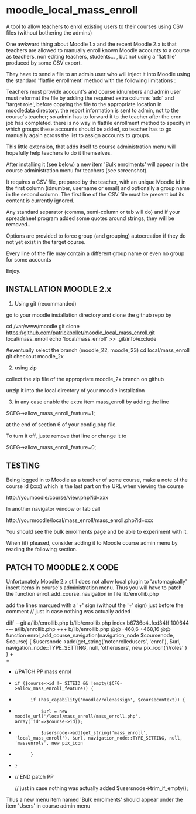 moodle_local_mass_enroll
========================

A tool to allow teachers to enrol existing users to their courses using CSV files (without bothering the admins)


One awkward thing about Moodle 1.x and the recent Moodle 2.x  is that teachers are allowed to manually enroll known Moodle accounts to a course as teachers, non editing teachers, students... , but not using a 'flat file' produced by some CSV export. 

They have to send a file to an admin user who will inject it into Moodle using the standard 'flatfile enrollment' method with the following limitations : 

Teachers must provide account's and course idnumbers and admin user must reformat the file by adding the required extra columns 'add' and 'target role', before copying the file to the appropriate location in moodledata directory.
the report information is sent to admin, not to the course's teacher; so admin has to forward it to the teacher after the cron job has completed.
there is no way in flatfile enrollment method to specify in which groups these accounts should be added, so teacher has to go manually again across the list to assign accounts to groups.

This little extension, that adds itself to course administration menu will hopefully help teachers to do it themselves. 

After installing it (see below) a new item 'Bulk enrolments' will appear in the course administration menu for teachers (see screenshot). 

It requires a CSV file, prepared by the teacher, with an unique Moodle id in the first column (idnumber, username or email) and optionally a group name in the second column.
The first line of the CSV file must be present but its content is currently ignored.

Any standard separator (comma, semi-column or tab will do) and if your spreadsheet program added some quotes around strings, they will be removed..

Options are provided to force group (and grouping) autocreation if they do not yet exist in the target course. 

Every line of the file may contain a different group name or even no group for some accounts

Enjoy.


INSTALLATION MOODLE 2.x
-------------------
1) Using git (recommanded) 

go to your moodle installation directory and clone the github repo by

cd /var/www/moodle
git clone  https://github.com/patrickpollet/moodle_local_mass_enroll.git  local/mass_enroll
echo 'local/mass_enroll' >> .git/info/exclude

#eventually select the branch (moodle_22, moodle_23)
cd local/mass_enroll
git checkout moodle_2x  

2) using zip 

collect the zip file of the appropriate moodle_2x branch on github

unzip it into the local directory of your moodle installation  


3) in any case enable the extra item mass_enroll by adding the line

$CFG->allow_mass_enroll_feature=1;

at the end of section 6 of your config.php file.

To turn it off, juste remove that line or change it to 

$CFG->allow_mass_enroll_feature=0;


TESTING 
---------
Being logged in to Moodle as a teacher of some course, make a note of the course id (xxx) 
which is the last part on the URL when viewing the course 

http://youmoodle/course/view.php?id=xxx 

In another navigator window or tab call 

http://yourmoodle/local/mass_enroll/mass_enroll.php?id=xxx

You should see the bulk enrolments page and be able to experiment with it.

When (if) pleased, consider adding it to Moodle course admin menu by reading the following section. 

PATCH TO MOODLE 2.X CODE
------------------------

Unfortunately Moodle 2.x still does not allow local plugin to 'automagically' insert items in course's administration menu.
Thus you will have to patch the function enrol_add_course_navigation in file lib/enrollib.php

add the lines marqued with a '+' sign (without the '+' sign) just before the comment 
     // just in case nothing was actually added


diff --git a/lib/enrollib.php b/lib/enrollib.php
index b6736c4..fcd34ff 100644
--- a/lib/enrollib.php
+++ b/lib/enrollib.php
@@ -468,6 +468,16 @@ function enrol_add_course_navigation(navigation_node $coursenode, $course) {
             $usersnode->add(get_string('notenrolledusers', 'enrol'), $url, navigation_node::TYPE_SETTING, null, 'otherusers', new pix_icon('i/roles'
         }
     }
+    
+    
+    //PATCH PP mass enrol
+     if ($course->id != SITEID && !empty($CFG->allow_mass_enroll_feature)) {
+           if (has_capability('moodle/role:assign', $coursecontext)) {
+               $url = new moodle_url('/local/mass_enroll/mass_enroll.php', array('id'=>$course->id));
+               $usersnode->add(get_string('mass_enroll', 'local_mass_enroll'), $url, navigation_node::TYPE_SETTING, null, 'massenrols', new pix_icon
+           } 
+     }
+    // END patch PP
 
     // just in case nothing was actually added
     $usersnode->trim_if_empty();

 Thus a new menu item named 'Bulk enrolments' should appear under the item 'Users' in course admin menu 
 
     